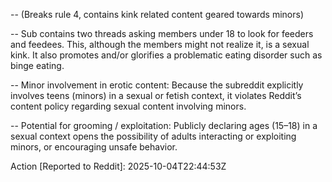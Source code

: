 -- (Breaks rule 4, contains kink related content geared towards minors)

-- Sub contains two threads asking members under 18 to look for feeders and feedees. This, although the members might not realize it, is a sexual kink. It also promotes and/or glorifies a problematic eating disorder such as binge eating.

-- Minor involvement in erotic content: Because the subreddit explicitly involves teens (minors) in a sexual or fetish context, it violates Reddit’s content policy regarding sexual content involving minors.

-- Potential for grooming / exploitation: Publicly declaring ages (15–18) in a sexual context opens the possibility of adults interacting or exploiting minors, or encouraging unsafe behavior.

Action [Reported to Reddit]: 2025-10-04T22:44:53Z
